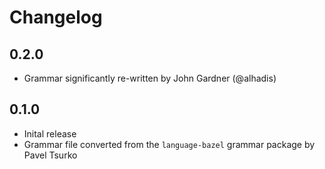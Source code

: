 # Changelog

## 0.2.0
- Grammar significantly re-written by John Gardner (@alhadis)

## 0.1.0
- Inital release
- Grammar file converted from the `language-bazel` grammar package by Pavel Tsurko
